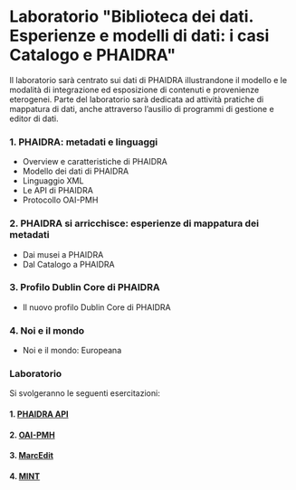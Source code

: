 # Laboratorio "Biblioteca dei dati. Esperienze e modelli di dati: i casi Catalogo e PHAIDRA"

Il laboratorio sarà centrato sui dati di PHAIDRA illustrandone il modello e le modalità di integrazione ed esposizione di contenuti e provenienze eterogenei. Parte del laboratorio sarà dedicata ad attività pratiche di mappatura di dati, anche attraverso l’ausilio di programmi di gestione e editor di dati.

### 1. PHAIDRA: metadati e linguaggi

- Overview e caratteristiche di PHAIDRA
- Modello dei dati di PHAIDRA
- Linguaggio XML
- Le API di PHAIDRA
- Protocollo OAI-PMH

### 2. PHAIDRA si arricchisce: esperienze di mappatura dei metadati

- Dai musei a PHAIDRA
- Dal Catalogo a PHAIDRA

### 3. Profilo Dublin Core di PHAIDRA

- Il nuovo profilo Dublin Core di PHAIDRA

### 4. Noi e il mondo

- Noi e il mondo: Europeana


### Laboratorio

Si svolgeranno le seguenti esercitazioni:

#### 1. [PHAIDRA API](https://github.com/GiulioTuretta/la-biblioteca-dei-dati/wiki/PHAIDRA-API)
#### 2. [OAI-PMH](https://github.com/GiulioTuretta/la-biblioteca-dei-dati/wiki/OAI-PMH)
#### 3. [MarcEdit](https://github.com/GiulioTuretta/la-biblioteca-dei-dati/wiki/MarcEdit)
#### 4. [MINT](https://github.com/GiulioTuretta/la-biblioteca-dei-dati/wiki/MINT)
